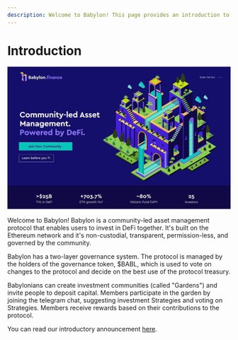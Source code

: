 ```yaml
---
description: Welcome to Babylon! This page provides an introduction to the protocol.
---
```


# Introduction

![](.gitbook/assets/photo5165897191326329028.jpg)

Welcome to Babylon! Babylon is a community-led asset management protocol that enables users to invest in DeFi together. It's built on the Ethereum network and it's non-custodial, transparent, permission-less, and governed by the community.

Babylon has a two-layer governance system. The protocol is managed by the holders of the governance token, $BABL, which is used to vote on changes to the protocol and decide on the best use of the protocol treasury.&#x20;

Babylonians can create investment communities (called "Gardens") and invite people to deposit capital. Members participate in the garden by joining the telegram chat, suggesting investment Strategies and voting on Strategies. Members receive rewards based on their contributions to the protocol.

You can read our introductory announcement [here](https://medium.com/babylon-finance/introducing-babylon-finance-8199fa89f918).
